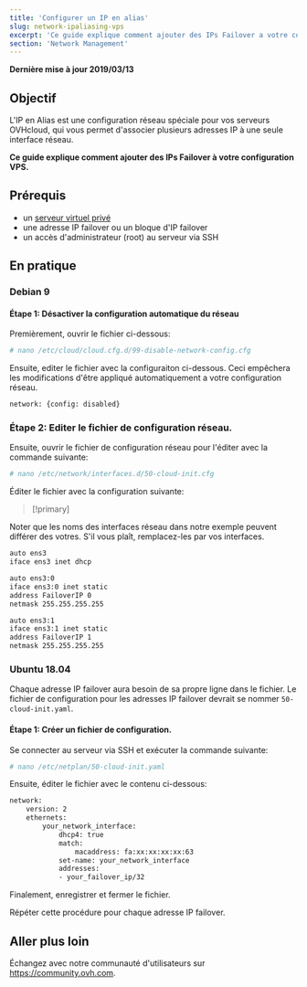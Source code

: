 ```yaml
---
title: 'Configurer un IP en alias'
slug: network-ipaliasing-vps
excerpt: 'Ce guide explique comment ajouter des IPs Failover a votre configuration'
section: 'Network Management'
---
```


**Dernière mise à jour 2019/03/13**

## Objectif

L'IP en Alias est une configuration réseau spéciale pour vos serveurs OVHcloud, qui vous permet d'associer plusieurs adresses IP à une seule interface réseau.

**Ce guide explique comment ajouter des IPs Failover à votre configuration VPS.**

## Prérequis

* un [serveur virtuel privé](https://www.ovhcloud.com/fr-ca/vps/)
* une adresse IP failover ou un bloque d'IP failover
* un accès d'administrateur (root) au serveur via SSH

## En pratique

### Debian 9

#### Étape 1: Désactiver la configuration automatique du réseau

Premièrement, ouvrir le fichier ci-dessous:

```sh
# nano /etc/cloud/cloud.cfg.d/99-disable-network-config.cfg
```
Ensuite, editer le fichier avec la configuraiton ci-dessous. Ceci empêchera les modifications d'être appliqué automatiquement a votre configuration réseau.

```sh
network: {config: disabled}
```

### Étape 2: Editer le fichier de configuration réseau.

Ensuite, ouvrir le fichier de configuration réseau pour l'éditer avec la commande suivante:

```sh
# nano /etc/network/interfaces.d/50-cloud-init.cfg
```

Éditer le fichier avec la configuration suivante:

> [!primary]
>
Noter que les noms des interfaces réseau dans notre exemple peuvent différer des votres. S'il vous plaît, remplacez-les par vos interfaces.
>

```sh
auto ens3
iface ens3 inet dhcp

auto ens3:0
iface ens3:0 inet static
address FailoverIP 0
netmask 255.255.255.255

auto ens3:1
iface ens3:1 inet static
address FailoverIP 1
netmask 255.255.255.255
```

### Ubuntu 18.04

Chaque adresse IP failover aura besoin de sa propre ligne dans le fichier. Le fichier de configuration pour les adresses IP failover devrait se nommer `50-cloud-init.yaml`.

#### Étape 1: Créer un fichier de configuration.

Se connecter au serveur via SSH et exécuter la commande suivante:

```sh
# nano /etc/netplan/50-cloud-init.yaml
```

Ensuite, éditer le fichier avec le contenu ci-dessous:

```sh
network:
    version: 2
    ethernets:
        your_network_interface:
            dhcp4: true
            match:
                macaddress: fa:xx:xx:xx:xx:63
            set-name: your_network_interface
            addresses:
            - your_failover_ip/32
```
Finalement, enregistrer et fermer le fichier.

Répéter cette procédure pour chaque adresse IP failover.

## Aller plus loin

Échangez avec notre communauté d'utilisateurs sur https://community.ovh.com.
